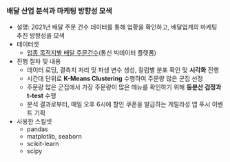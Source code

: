 ### 배달 산업 분석과 마케팅 방향성 모색
- 설명: 2021년 배달 주문 건수 데이터를 통해 업황을 확인하고, 배달업계의 마케팅 추진 방향성을 모색
- 데이터셋
    - [업종 목적지별 배달 주문건수](https://bdp.kt.co.kr/invoke/SOKBP2603/?goodsCode=KGUDSTNORDER)(통신 빅데이터 플랫폼)
- 진행 절차 및 내용
    - 데이터 로딩, 결측치 처리 및 파생 변수 생성, 컬럼별 분포 확인 및 **시각화** 진행
    - 시간대 단위로 **K-Means Clustering** 수행하여 주문량 많은 군집 선정
    - 주문량 많은 군집에서 가장 주문량이 많은 메뉴를 확인하기 위해 **등분산 검정과 t-test** 수행
    - 분석 결과로부터, 매일 오후 6시에 할인 쿠폰을 발급하는 게릴라성 앱 푸시 이벤트 기획
- 사용한 스킬셋
    - pandas
    - matplotlib, seaborn
    - scikit-learn
    - scipy